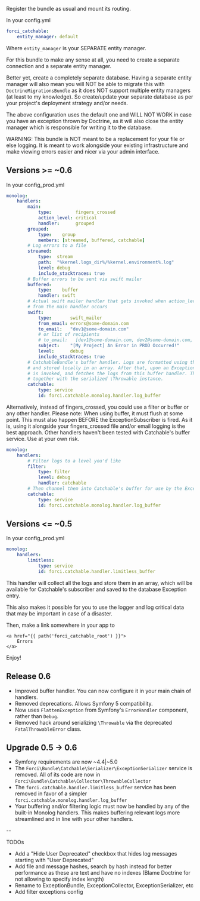 Register the bundle as usual and mount its routing. 

In your config.yml

```yaml
forci_catchable:
    entity_manager: default
```

Where `entity_manager` is your SEPARATE entity manager.

For this bundle to make any sense at all, you need to create a separate connection and a separate entity manager.

Better yet, create a completely separate database. Having a separate entity manager will also mean you will NOT be able to migrate this with `DoctrineMigrationsBundle` as it does NOT support multiple entity managers (at least to my knowledge). So create/update your separate database as per your project's deployment strategy and/or needs.

The above configuration uses the default one and WILL NOT WORK in case you have an exception thrown by Doctrine, as it will also close the entity manager which is responsible for writing it to the database.

WARNING: This bundle is NOT meant to be a replacement for your file or else logging. It is meant to work alongside your existing infrastructure and make viewing errors easier and nicer via your admin interface.

## Versions >= ~0.6

In your config_prod.yml

```yaml
monolog:
    handlers:
        main:
            type:         fingers_crossed
            action_level: critical
            handler:      grouped
        grouped:
            type:    group
            members: [streamed, buffered, catchable]
        # Log errors to a file
        streamed:
            type:  stream
            path:  "%kernel.logs_dir%/%kernel.environment%.log"
            level: debug
            include_stacktraces: true
        # Buffer errors to be sent via swift mailer
        buffered:
            type:    buffer
            handler: swift
        # Actual swift mailer handler that gets invoked when action_level: critical
        # from the main handler occurs
        swift:
            type:       swift_mailer
            from_email: errors@some-domain.com
            to_email:   "dev1@some-domain.com"
            # or list of recipients
            # to_email:   [dev1@some-domain.com, dev2@some-domain.com, ...]
            subject:    "[My Project] An Error in PROD Occurred!"
            level:      debug
            include_stacktraces: true
        # CatchableBundle's buffer handler. Logs are formatted using the hardcoded \Monolog\Formatter\ScalarFormatter
        # and stored locally in an array. After that, upon an Exception, the `Forci\Bundle\Catchable\Subscriber\ExceptionSubscriber`
        # is invoked, and fetches the logs from this buffer handler. This allows you to have your Symfony logs persisted
        # together with the serialized \Throwable instance.
        catchable:
            type: service
            id: forci.catchable.monolog.handler.log_buffer
```

Alternatively, instead of fingers_crossed, you could use a filter or buffer or any other handler.
Please note: When using buffer, it must flush at some point. This must also happen BEFORE the ExceptionSubscriber is fired.
As it is, using it alongside your fingers_crossed file and/or email logging is the best approach.
Other handlers haven't been tested with Catchable's buffer service. Use at your own risk.

```yaml
monolog:
    handlers:
        # Filter logs to a level you'd like
        filter:
            type: filter
            level: debug
            handler: catchable
        # Then channel them into Catchable's buffer for use by the ExceptionSubscriber as described above
        catchable:
            type: service
            id: forci.catchable.monolog.handler.log_buffer
```

## Versions <= ~0.5
In your config_prod.yml

```yaml
monolog:
    handlers:
        limitless:
            type: service
            id: forci.catchable.handler.limitless_buffer
```

This handler will collect all the logs and store them in an array, which will be available for Catchable's subscriber and saved to the database Exception entry.

This also makes it possible for you to use the logger and log critical data that may be important in case of a disaster.

Then, make a link somewhere in your app to

```twig
<a href="{{ path('forci_catchable_root') }}">
    Errors
</a>
```

Enjoy!

## Release 0.6

- Improved buffer handler. You can now configure it in your main chain of handlers.
- Removed deprecations. Allows Symfony 5 compatibility.
- Now uses `FlattenException` from Symfony's `ErrorHandler` component, rather than `Debug`.
- Removed hack around serializing `\Throwable` via the deprecated `FatalThrowableError` class.

## Upgrade 0.5 -> 0.6

- Symfony requirements are now ~4.4|~5.0
- The `Forci\Bundle\Catchable\Serializer\ExceptionSerializer` service is removed. All of its code are now in `Forci\Bundle\Catchable\Collector\ThrowableCollector`
- The `forci.catchable.handler.limitless_buffer` service has been removed in favor of a simpler `forci.catchable.monolog.handler.log_buffer`
- Your buffering and/or filtering logic must now be handled by any of the built-in Monolog handlers. This makes buffering relevant logs more streamlined and in line with your other handlers.

--

TODOs

- Add a "Hide User Deprecated" checkbox that hides log messages starting with "User Deprecated"
- Add file and message hashes, search by hash instead for better performance as these are text and have no indexes (Blame Doctrine for not allowing to specify index length)
- Rename to ExceptionBundle, ExceptionCollector, ExceptionSerializer, etc
- Add filter exceptions config